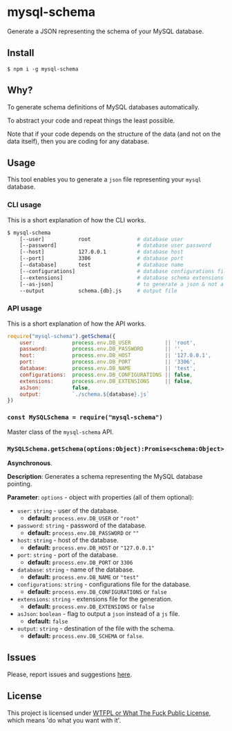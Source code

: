 # mysql-schema

Generate a JSON representing the schema of your MySQL database.

## Install

`$ npm i -g mysql-schema`

## Why?

To generate schema definitions of MySQL databases automatically.

To abstract your code and repeat things the least possible.

Note that if your code depends on the structure of the data (and not on the data itself), then you are coding for any database.

## Usage

This tool enables you to generate a `json` file representing your `mysql` database.

### CLI usage

This is a short explanation of how the CLI works.

```bash
$ mysql-schema
	[--user]           root               # database user                 = process.env.DB_USER           || 'root'
	[--password]                          # database user password        = process.env.DB_PASSWORD       || ''
	[--host]           127.0.0.1          # database host                 = process.env.DB_HOST           || '127.0.0.1'
	[--port]           3306               # database port                 = process.env.DB_PORT           || 3306
	[--database]       test               # database name                 = process.env.DB_NAME           || 'test'
	[--configurations]                    # database configurations file  = process.env.DB_CONFIGURATIONS || false
	[--extensions]                        # database schema extensions    = process.env.DB_EXTENSIONS     || false
	[--as-json]                           # to generate a json & not a js = false
	--output           schema.{db}.js     # output file                   = "schema.${database}.js"
```

### API usage

This is a short explanation of how the API works.

```js
require("mysql-schema").getSchema({
	user:            process.env.DB_USER           || 'root',
	password:        process.env.DB_PASSWORD       || '',
	host:            process.env.DB_HOST           || '127.0.0.1',
	port:            process.env.DB_PORT           || '3306',
	database:        process.env.DB_NAME           || 'test',
	configurations:  process.env.DB_CONFIGURATIONS || false,
	extensions:      process.env.DB_EXTENSIONS     || false,
	asJson:          false,
	output:          `./schema.${database}.js`
})
```




### `const MySQLSchema = require("mysql-schema")`

Master class of the `mysql-schema` API.




### `MySQLSchema.getSchema(options:Object):Promise<schema:Object>`



**Asynchronous**.


**Description**:  Generates a schema representing the MySQL database pointing.


**Parameter**:  `options` - object with properties (all of them optional):

   - `user`:           `string` - user of the database.
       - **default:** `process.env.DB_USER` or `"root"`
   - `password`:       `string` - password of the database.
       - **default:** `process.env.DB_PASSWORD` or `""`
   - `host`:           `string` - host of the database.
       - **default:** `process.env.DB_HOST` or `"127.0.0.1"`
   - `port`:           `string` - port of the database.
       - **default:** `process.env.DB_PORT` or `3306`
   - `database`:       `string` - name of the database.
       - **default:** `process.env.DB_NAME` or `"test"`
   - `configurations`: `string` - configurations file for the database.
       - **default:** `process.env.DB_CONFIGURATIONS` or `false`
   - `extensions`:     `string` - extensions file for the generation.
       - **default:** `process.env.DB_EXTENSIONS` or `false`
   - `asJson`:         `boolean` - flag to output a `json` instead of a `js` file.
       - **default:** `false`
   - `output`:         `string` - destination of the file with the schema.
       - **default:** `process.env.DB_SCHEMA` or `false`.






## Issues

Please, report issues and suggestions [here](https://github.com/allnulled/mysql-schema/issues).

## License

This project is licensed under [WTFPL or What The Fuck Public License](http://www.wtfpl.net/), which means 'do what you want with it'.

